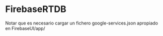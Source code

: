 # FirebaseRTDB
Notar que es necesario cargar un fichero google-services.json apropiado en FirebaseUI/app/
